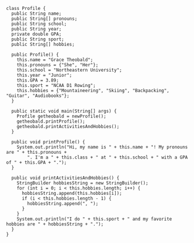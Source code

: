 <!--
- 🔭 I’m currently working on ...
- 🌱 I’m currently learning ...
- 👯 I’m looking to collaborate on ...
- 🤔 I’m looking for help with ...
- 💬 Ask me about ...
- 📫 How to reach me: ...
- 😄 Pronouns: ...
- ⚡ Fun fact: ...
-->

```
class Profile {
  public String name;
  public String[] pronouns;
  public String school;
  public String year;
  private double GPA;
  public String sport;
  public String[] hobbies;

  public Profile() {
    this.name = "Grace Theobald";
    this.pronouns = {"She", "Her"};
    this.school = "Northeastern University";
    this.year = "Junior";
    this.GPA = 3.89;
    this.sport = "NCAA D1 Rowing";
    this.hobbies = {"Mountaineering", "Skiing", "Backpacking", "Guitar", "Audiobooks"};
  }

  public static void main(String[] args) {
    Profile getheobald = newProfile();
    getheobald.printProfile();
    getheobald.printActivitiesAndHobbies();
  }

  public void printProfile() {
    System.out.println("Hi, my name is " + this.name + "! My pronouns are " + this.pronouns +
        ". I'm a " + this.class + " at " + this.school + " with a GPA of " + this.GPA + ".");
  }

  public void printActivitiesAndHobbies() {
    StringBuilder hobbiesString = new StringBuilder();
    for (int i = 0; i < this.hobbies.length; i++) {
      hobbiesString.append(this.hobbies[i]);
      if (i < this.hobbies.length - 1) {
        hobbiesString.append(", ");
      }
    }
    System.out.println("I do " + this.sport + " and my favorite hobbies are " + hobbiesString + ".");
  }
}
```
